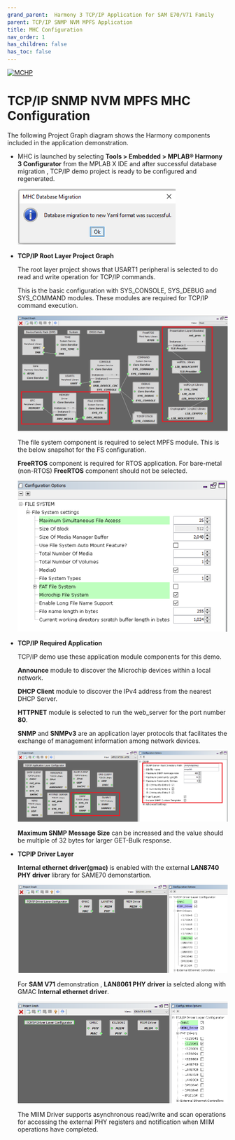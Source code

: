 ```yaml
---
grand_parent:  Harmony 3 TCP/IP Application for SAM E70/V71 Family
parent: TCP/IP SNMP NVM MPFS Application
title: MHC Configuration
nav_order: 1
has_children: false
has_toc: false
---
```

[![MCHP](https://www.microchip.com/ResourcePackages/Microchip/assets/dist/images/logo.png)](https://www.microchip.com)

# TCP/IP SNMP NVM MPFS MHC Configuration

The following Project Graph diagram shows the Harmony components included in the application demonstration.

* MHC is launched by selecting **Tools > Embedded > MPLAB® Harmony 3 Configurator** from the MPLAB X IDE and after successful database migration , TCP/IP demo project is ready to be configured and regenerated.

    ![tcpip_same70_v71_project](images/database_migration_successful.png)

* **TCP/IP Root Layer Project Graph**

  The root layer project shows that USART1 peripheral is selected to do read and write operation for TCP/IP commands.

  This is the basic configuration with SYS_CONSOLE, SYS_DEBUG and SYS_COMMAND modules. These modules are required for TCP/IP command execution.

  ![tcpip_same70_v71_project](images/tcpip_nvm_required_root.png)

  The file system component is required to select MPFS module. This is the below snapshot for the FS configuration.
  
  **FreeRTOS** component is required for RTOS application. For bare-metal (non-RTOS) **FreeRTOS** component should not be selected.

  ![tcpip_same70_v71_project](images/FileSystem_mpfs_configuration.png)

* **TCP/IP Required Application**

    TCP/IP demo use these application module components for this demo.
    
    **Announce** module to discover the Microchip devices within a local network.
    
    **DHCP Client** module to discover the IPv4 address from the nearest DHCP Server. 
    
    **HTTPNET** module is selected to run the web_server for the port number **80**. 
    
    **SNMP** and **SNMPv3** are an application layer protocols that facilitates the exchange of management information among network devices.     

    ![tcpip_same70_v71_project](images/tcpip_snmp_demo_app.png)

    **Maximum SNMP Message Size** can be increased and the value should be multiple of 32 bytes for larger GET-Bulk response.

* **TCPIP Driver Layer**

  **Internal ethernet driver(gmac)** is enabled with the external **LAN8740 PHY driver** library for SAME70 demonstartion. 

    ![tcpip_same70_v71_project](images/tcpip_driver_component.png)

  For **SAM V71** demonstration , **LAN8061 PHY driver** ia selcted along with GMAC 
  **Internal ethernet driver**.

    ![tcpip_same70_v71_project](images/tcpip_driver_component_v71.png)

  The MIIM Driver supports asynchronous read/write and scan operations for accessing the external PHY registers and notification when MIIM operations have completed.
